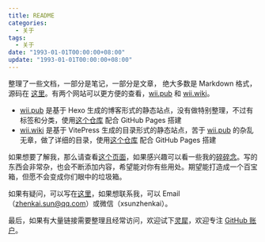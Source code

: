 ```yaml
---
title: README
categories:
  - 关于
tags:
  - 关于
date: "1993-01-01T00:00:00+08:00"
update: "1993-01-01T00:00:00+08:00"
---
```


整理了一些文档，一部分是笔记，一部分是文章， 绝大多数是 Markdown 格式，源码在 [这里](https://github.com/sunzhenkai/notes)。有两个网站可以更方便的查看，[wii.pub](https://wii.pub) 和 [wii.wiki](https://wii.wiki)。

- [wii.pub](https://wii.pub) 是基于 Hexo 生成的博客形式的静态站点，没有做特别整理，不过有标签和分类，使用[这个仓库](https://github.com/sunzhenkai/blog-docs) 配合 GitHub Pages 搭建
- [wii.wiki](https://wii.wiki) 是基于 VitePress 生成的目录形式的静态站点，苦于 [wii.pub](https://wii.pub) 的杂乱无章，做了详细的目录，使用[这个仓库](https://github.com/sunzhenkai/talking-ground) 配合 GitHub Pages 搭建

如果想要了解我，那么请查看[这个页面](./about.md)，如果感兴趣可以看一些我的[碎碎念](./others/thoughts/thoughts)。写的东西会非常杂，也会不断添加内容，希望能对你有些用处。期望能打造成一个百宝箱，但愿不会变成你们眼中的垃圾箱。

如果有疑问，可以写在[这里](https://github.com/sunzhenkai/notes/issues)，如果想联系我，可以 Email（<zhenkai.sun@qq.com>）或微信（xsunzhenkai）。

最后，如果有大量链接需要整理且经常访问，欢迎试下[灵犀](https://exploring.fun)，欢迎专注 [GitHub 账户](https://github.com/sunzhenkai)。
